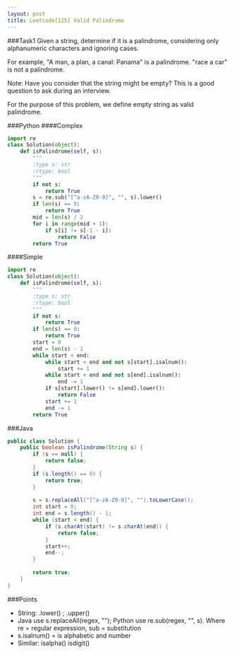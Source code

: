```yaml
---
layout: post
title: Leetcode[125] Valid Palindrome
---
```

###Task1
Given a string, determine if it is a palindrome, considering only alphanumeric characters and ignoring cases.

For example,
"A man, a plan, a canal: Panama" is a palindrome.
"race a car" is not a palindrome.

Note:
Have you consider that the string might be empty? This is a good question to ask during an interview.

For the purpose of this problem, we define empty string as valid palindrome.

###Python
####Complex
```python
import re
class Solution(object):
    def isPalindrome(self, s):
        """
        :type s: str
        :rtype: bool
        """
        if not s:
            return True
        s = re.sub("[^a-zA-Z0-9]", "", s).lower()
        if len(s) == 0:
            return True
        mid = len(s) / 2
        for i in range(mid + 1):
            if s[i] != s[-1 - i]:
                return False
        return True
```
####Simple
```python
import re
class Solution(object):
    def isPalindrome(self, s):
        """
        :type s: str
        :rtype: bool
        """
        if not s:
            return True
        if len(s) == 0:
            return True
        start = 0
        end = len(s) - 1
        while start < end:
            while start < end and not s[start].isalnum():
                start += 1
            while start < end and not s[end].isalnum():
                end -= 1
            if s[start].lower() != s[end].lower():
                return False
            start += 1
            end -= 1
        return True
```
###Java

```java
public class Solution {
    public boolean isPalindrome(String s) {
        if (s == null) {
            return false;
        }
        if (s.length() == 0) {
            return true;
        }
        
        s = s.replaceAll("[^a-zA-Z0-9]", "").toLowerCase();
        int start = 0;
        int end = s.length() - 1;
        while (start < end) {
            if (s.charAt(start) != s.charAt(end)) {
                return false;
            }
            start++;
            end--;
        }
        
        return true;
    }
}

```

###Points

* String: .lower() ; .upper()
* Java use s.replaceAll(regex, ""); Python use re.sub(regex, "", s). Where re = regular expression, sub = substitution
* s.isalnum() = is alphabetic and number
* Similar: isalpha() isdigit()
